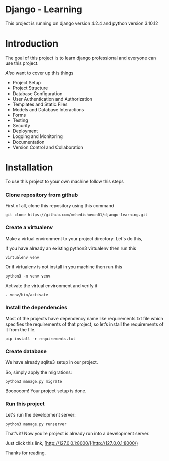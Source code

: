 # Django - Learning
This project is running on django version 4.2.4 and python version 3.10.12

# Introduction
The goal of this project is to learn django professional and everyone can use this project. 

_Also_ want to cover up this things
* Project Setup
* Project Structure
* Database Configuration
* User Authentication and Authorization
* Templates and Static Files
* Models and Database Interactions
* Forms
* Testing
* Security
* Deployment
* Logging and Monitoring
* Documentation
* Version Control and Collaboration


# Installation

To use this project to your own machine follow this steps

### Clone repository from github

First of all, clone this repository using this command

    git clone https://github.com/mehedishovon01/django-learning.git

### Create a virtualenv

Make a virtual environment to your project directory. Let's do this,

If you have already an existing python3 virtualenv then run this

    virtualenv venv

Or if virtualenv is not install in you machine then run this

    python3 -m venv venv
    
Activate the virtual environment and verify it

    . venv/bin/activate

### Install the dependencies

Most of the projects have dependency name like requirements.txt file which specifies the requirements of that project, so let’s install the requirements of it from the file.

    pip install -r requirements.txt

### Create database

We have already sqlite3 setup in our project.

So, simply apply the migrations:

    python3 manage.py migrate
    
Boooooom! Your project setup is done.

### Run this project

Let's run the development server:

    python3 manage.py runserver

That’s it! Now you’re project is already run into a development server. 

Just click this link, [http://127.0.0.1:8000/](http://127.0.0.1:8000/)

Thanks for reading.